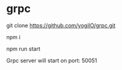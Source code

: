 # grpc

git clone https://github.com/yogiIO/grpc.git

npm i

npm run start

Grpc server will start on port: 50051